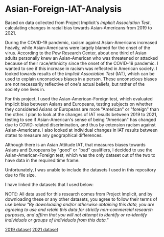 # Asian-Foreign-IAT-Analysis
Based on data collected from Project Implicit's _Implicit Association Test_, calculating changes in racial bias towards Asian-Americans from 2019 to 2021. 

During the COVID-19 pandemic, racism against Asian-Americans increased heavily, while Asian-Americans were largely blamed for the onset of the virus. According to the Pew Research Center, about one third of Asian adults personally knew an Asian-American who was threatened or attacked because of their race/ethnicity since the onset of the COVID-19 pandemic. I wanted to see if this increase in racism was reflected in American society. I looked towards results of the _Implicit Association Test_ (IAT), which can be used to explain unconscious biases in a person. These unconscious biases are not necessarily reflective of one's actual beliefs, but rather of the society one lives in.

For this project, I used the Asian-American-Foreign test, which evaluated implicit bias between Asians and Europeans, testing subjects on whether they considered Asians or Europeans are more "American" or "foreign" than the other. I plan to look at the changes of IAT results between 2019 to 2021, testing to see if Asian-American's sense of being "American" has changed due to COVID-related discrimination, and thus by extension racism against Asian-Americans. I also looked at individual changes in IAT results between states to measure any geographical differences.

Although there is an Asian Attitude IAT, that measures biases towards Asians and Europeans by "good" or "bad" qualifiers, I decided to use the Asian-American-Foreign test, which was the only dataset out of the two to have data in the required time frame.

Unfortunately, I was unable to include the datasets I used in this repository due to file size.


I have linked the datasets that I used below:

NOTE: All data used for this research comes from Project Implicit, and by downloading these or any other datasets, you agree to follow their terms of use below
_"By downloading and/or otherwise obtaining this data, you are agreeing to use and retain this data for strictly non-commercial research purposes, and affirm that you will not attempt to identify or re-identify individuals or groups of individuals from this data."_

[2019 dataset]((https://osf.io/qhtca))
[2021 dataset]((https://osf.io/7j89k))
